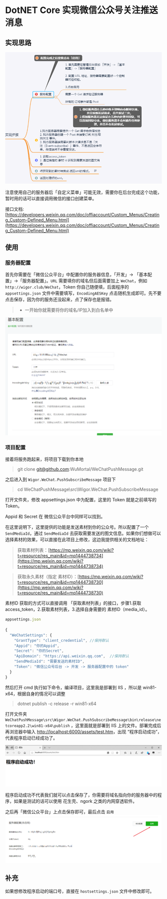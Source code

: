 # DotNET Core 实现微信公众号关注推送消息

## 实现思路
![实现思路](/doc/images/4.png)

注意使用自己的服务器后「自定义菜单」可能无效，需要你在后台完成这个功能，暂时用的话可以直接调用微信的接口创建菜单。

接口文档:[https://developers.weixin.qq.com/doc/offiaccount/Custom_Menus/Creating_Custom-Defined_Menu.html](https://developers.weixin.qq.com/doc/offiaccount/Custom_Menus/Creating_Custom-Defined_Menu.html)

## 使用

### 服务器配置
首先你需要在「微信公众平台」中配置你的服务器信息，「开发」-> 「基本配置」->「服务器配置」。`URL` 需要填你的域名但后面需要加上 `WeChat`，例如 `http://wigor.club/WeChat`，Token 你自己随便填，后面程序的 `appsettings.json` 文件中需要填写，`EncodingAESKey` 点击随机生成即可。先不要点击保存，因为你的服务还没起来，点了保存也是报错。

> * 一开始你就需要将你的域名/IP加入到白名单中

![服务器配置](/doc/images/1.png)

### 项目配置
接着将服务跑起来，将项目下载到你本地

> git clone git@github.com:WuMortal/WeChatPushMessage.git

之后进入到 `Wigor.WeChat.PushSubscribeMessage` 项目下

> cd WeChatPushMessage\src\Wigor.WeChat.PushSubscribeMessage

打开文件夹，修改 appsettings.json 中为配置，这里的 Token 就是之前填写的 Token。

Appid 和 Secret 在 微信公众平台中同样可以找到。

在这里说明下，这里提供的功能是发送素材到你的公众号。所以配置了一个 `SendMediaId`，通过 `SendMediaId` 去获取需要发送的图文信息。如果你们想做可以选择素材的效果，可以直接在此项目上修改，这边我提供相关的文档地址：

> 获取素材列表：[https://mp.weixin.qq.com/wiki?t=resource/res_main&id=mp1444738734](https://mp.weixin.qq.com/wiki?t=resource/res_main&id=mp1444738734)

> 获取永久素材（指定 素材ID）：[https://mp.weixin.qq.com/wiki?t=resource/res_main&id=mp1444738730](https://mp.weixin.qq.com/wiki?t=resource/res_main&id=mp1444738730)

素材ID 获取的方式可以直接调用 「获取素材列表」的接口，步骤1.获取 access_token，2.获取素材列表，3.选择自身需要的 素材ID（media_id）。

``` js
appsettings.json

{
  "WeChatSettings": {
    "GrantType": "client_credential", //保持默认
    "Appid": "你的Appid",
    "Secret": "你的Secret",
    "ApiDomain": "https://api.weixin.qq.com",  //保持默认
    "SendMediaId": "需要发送的素材ID",
    "Token": "微信公众号后台 -> 开发 -> 服务器配置中的 token"
  }
}

```

然后打开 cmd 执行如下命令，编译项目，这里我是部署到 IIS ，所以是 win81-x64，根据自身的情况可以调整

> dotnet publish -c release -r win81-x64

打开文件夹 `WeChatPushMessage\src\Wigor.WeChat.PushSubscribeMessage\bin\release\netcoreapp2.2\win81-x64\publish` ，这里面就是部署到 IIS 上的文件。部署完成后再浏览器中输入 [http://localhost:6000/assets/test.htm](http://localhost:6000/assets/test.htm)，出现 “程序启动成功”，代表程序启动已经成功了。

![校验程序](doc/images/3.png)

程序启动成功不代表我们就可以点击保存了，你需要将域名指向你的服务器中的程序，如果是测试的话可以使用 花生壳、ngork 之类的内网穿透软件。

之后再「微信公众平台」上点击保存即可，最后点击 `启用`
![启用](doc/images/2.png)

## 补充
如果想修改程序启动的端口号，直接在 `hostsettings.json` 文件中修改即可。
